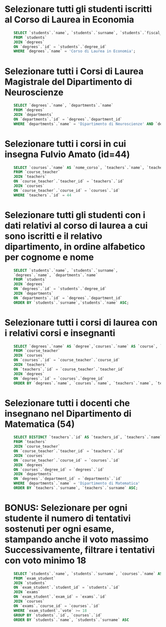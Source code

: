 # Selezionare tutti gli studenti iscritti al Corso di Laurea in Economia
```sql
    SELECT `students`.`name`, `students`.`surname`, `students`.`fiscal_code` AS `matrix`, `degrees`.`name` 
    FROM `students` 
    JOIN `degrees` 
    ON `degrees`.`id` = `students`.`degree_id` 
    WHERE `degrees`.`name` = 'Corso di Laurea in Economia';
```
# Selezionare tutti i Corsi di Laurea Magistrale del Dipartimento di Neuroscienze
```sql
    SELECT `degrees`.`name`, `departments`.`name`
    FROM `degrees` 
    JOIN `departments` 
    ON `departments`.`id` = `degrees`.`department_id` 
    WHERE `departments`.`name` = 'Dipartimento di Neuroscienze' AND `degrees`.`level` = 'magistrale' 
```

# Selezionare tutti i corsi in cui insegna Fulvio Amato (id=44)
```sql
    SELECT `courses`.`name` AS `nome_corso`, `teachers`.`name`, `teachers`.`surname`
    FROM `course_teacher` 
    JOIN `teachers`
    ON `course_teacher`.`teacher_id` = `teachers`.`id`
    JOIN `courses`
    ON `course_teacher`.`course_id` = `courses`.`id`
    WHERE `teachers`.`id` = 44
```

# Selezionare tutti gli studenti con i dati relativi al corso di laurea a cui sono iscritti e il relativo dipartimento, in ordine alfabetico per cognome e nome
```sql
    SELECT `students`.`name`, `students`.`surname`,
    `degrees`.`name`, `departments`.`name`
    FROM `students` 
    JOIN `degrees`
    ON `degrees`.`id` = `students`.`degree_id`
    JOIN `departments`
    ON `departments`.`id` = `degrees`.`department_id`
    ORDER BY `students`.`surname`,`students`.`name` ASC;
```

# Selezionare tutti i corsi di laurea con i relativi corsi e insegnanti
```sql
    SELECT `degrees`.`name` AS `degree`,`courses`.`name` AS `course`, `teachers`.`name` AS `teacher_name`, `teachers`.`surname` AS `teacher_surname`
    FROM `course_teacher` 
    JOIN `courses`
    ON `courses`.`id` = `course_teacher`.`course_id`
    JOIN `teachers`
    ON `teachers`.`id` = `course_teacher`.`teacher_id`
    JOIN `degrees`
    ON `degrees`.`id` = `courses`.`degree_id`
    ORDER BY `degrees`.`name`, `courses`.`name`, `teachers`.`name`, `teachers`.`surname` ASC
```

# Selezionare tutti i docenti che insegnano nel Dipartimento di Matematica (54)
``` sql 
    SELECT DISTINCT `teachers`.`id` AS `teachers_id`, `teachers`.`name` AS `teachers_name`,`teachers`.`surname` AS `teachers_surname`,`departments`.`name`
    FROM `teachers` 
    JOIN `course_teacher`
    ON `course_teacher`.`teacher_id` = `teachers`.`id`
    JOIN `courses`
    ON `course_teacher`.`course_id` = `courses`.`id`
    JOIN `degrees`
    ON `courses`.`degree_id` = `degrees`.`id`
    JOIN `departments`
    ON `degrees`.`department_id` = `departments`.`id`
    WHERE `departments`.`name` = 'Dipartimento di Matematica'
    ORDER BY `teachers`.`surname`, `teachers`.`surname` ASC; 
```

# BONUS: Selezionare per ogni studente il numero di tentativi sostenuti per ogni esame, stampando anche il voto massimo Successivamente, filtrare i tentativi con voto minimo 18
``` sql 
    SELECT `students`.`name`, `students`.`surname`, `courses`.`name` AS `nome_del_corso`,COUNT(`exam_student`.`exam_id`) AS `tentativi`, MAX(`exam_student`.`vote`) AS `voto_massimo`
    FROM `exam_student`
    JOIN `students`
    ON `exam_student`.`student_id` = `students`.`id`
    JOIN `exams`
    ON `exam_student`.`exam_id` = `exams`.`id`
    JOIN `courses`
    ON `exams`.`course_id` = `courses`.`id`
    WHERE `exam_student`.`vote` >= 18
    GROUP BY `students`.`id`, `courses`.`id`
    ORDER BY `students`.`name`, `students`.`surname` ASC
```